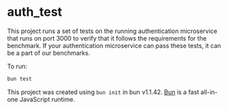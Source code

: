 # auth_test

This project runs a set of tests on the running authentication microservice
that runs on port 3000 to verify that it follows the requirements for the
benchmark. If your authentication microservice can pass these tests, it can
be a part of our benchmarks.

To run:

```bash
bun test
```

This project was created using `bun init` in bun v1.1.42. [Bun](https://bun.sh) is a fast all-in-one JavaScript runtime.
